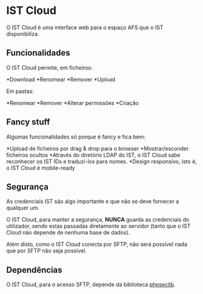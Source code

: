 IST Cloud
=========

O IST Cloud é uma interface web para o espaço AFS que o IST disponibiliza.

Funcionalidades
---------------

O IST Cloud permite, em ficheiros:

*Download
*Renomear
*Remover
*Upload

Em pastas:

*Renomear
*Remover
*Alterar permissões
*Criação

Fancy stuff
-----------

Algumas funcionalidades só porque é fancy e fica bem:

*Upload de ficheiros por drag & drop para o browser
*Mostrar/esconder ficheiros ocultos
*Através do diretório LDAP do IST, o IST Cloud sabe reconhecer os IST IDs e traduzi-los para nomes.
*Design responsivo, isto é, o IST Cloud é mobile-ready

Segurança
---------

As credenciais IST são algo importante e que não se deve fornecer a qualquer um.

O IST Cloud, para manter a segurança, **NUNCA** guarda as credenciais do utilizador, sendo estas passadas diretamente ao servidor (tanto que o IST Cloud não depende de nenhuma base de dados).

Além disto, como o IST Cloud conecta por SFTP, não será possível nada que por SFTP não seja possível.

Dependências
------------

O IST Cloud, para o acesso SFTP, depende da biblioteca [phpseclib](http://phpseclib.sourceforge.net/).
